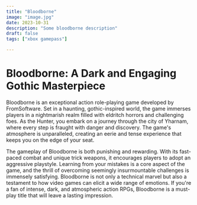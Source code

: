 ```yaml
---
title: "Bloodborne"
image: "image.jpg"
date: 2023-10-31
description: "Some bloodborne description"
draft: false
tags: ["xbox gamepass"]

---
```


# Bloodborne: A Dark and Engaging Gothic Masterpiece

Bloodborne is an exceptional action role-playing game developed by FromSoftware.<!--more--> Set in a haunting, gothic-inspired world, the game immerses players in a nightmarish realm filled with eldritch horrors and challenging foes. As the Hunter, you embark on a journey through the city of Yharnam, where every step is fraught with danger and discovery. The game's atmosphere is unparalleled, creating an eerie and tense experience that keeps you on the edge of your seat.

The gameplay of Bloodborne is both punishing and rewarding. With its fast-paced combat and unique trick weapons, it encourages players to adopt an aggressive playstyle. Learning from your mistakes is a core aspect of the game, and the thrill of overcoming seemingly insurmountable challenges is immensely satisfying. Bloodborne is not only a technical marvel but also a testament to how video games can elicit a wide range of emotions. If you're a fan of intense, dark, and atmospheric action RPGs, Bloodborne is a must-play title that will leave a lasting impression.
